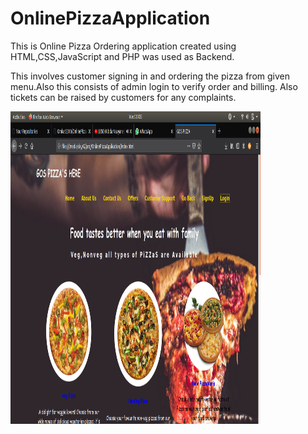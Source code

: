 # OnlinePizzaApplication



This is Online Pizza Ordering application created using HTML,CSS,JavaScript and PHP was used as Backend.

This involves customer signing in and ordering the pizza from given menu.Also this consists of admin login to verify order and billing.
Also tickets can be raised by customers for any complaints.



<img src = "/assets/home.png" width="400" height="500"/> 
